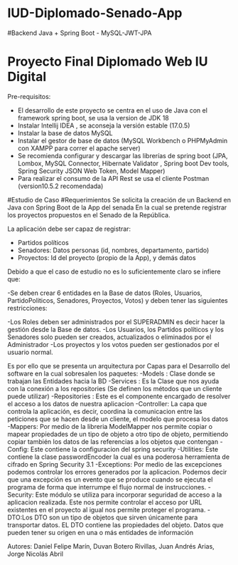 # IUD-Diplomado-Senado-App

#Backend Java + Spring Boot - MySQL-JWT-JPA

# Proyecto Final Diplomado Web IU Digital

Pre-requisitos:
- El desarrollo de este proyecto se centra en el uso de Java con el framework spring boot, se usa la version de JDK 18
- Instalar Intellij IDEA , se aconseja la versión estable (17.0.5)
- Instalar la base de datos MySQL
- Instalar el gestor de base de datos (MySQL Workbench o PHPMyAdmin con XAMPP para correr el apache server) 
- Se recomienda configurar y descargar las librerías de spring boot (JPA, Lombox, MySQL Connector, Hibernate Validator , Spring boot Dev tools, Spring Security JSON Web Token, Model Mapper)
- Para realizar el consumo de la API Rest se usa el cliente Postman (version10.5.2 recomendada)

#Estudio de Caso
#Requerimientos
Se solicita la creación de un Backend en Java con Spring Boot de la App del senada
En la cual se pretende  registrar los proyectos propuestos en el Senado de la República. 

La aplicación debe ser capaz de registrar:
- Partidos políticos
- Senadores: Datos personas (id, nombres, departamento, partido)
- Proyectos: Id del proyecto (propio de la App), y demás datos


Debido a que el caso de estudio no es lo suficientemente claro se infiere que:


-Se deben crear 6 entidades en la Base de datos (Roles, Usuarios, PartidoPoliticos, Senadores, Proyectos, Votos) y deben tener las siguientes restricciones:

-Los Roles deben ser administrados por el SUPERADMIN es decir hacer la gestión desde la Base de datos.
-Los Usuarios, los Partidos políticos y los Senadores solo pueden ser creados, actualizados o eliminados por el Administrador 
-Los proyectos y los votos pueden ser gestionados por el usuario normal.

Es por ello que se presenta un arquitectura por Capas para el Desarrollo del software en la cual sobresalen los paquetes:
-Models : Clase donde se trabajan las Entidades hacia la BD
-Services : Es la Clase que nos ayuda con la conexión a los repositories (Se definen los métodos que un cliente puede utilizar)
-Repositories : Este es el componente encargado de resolver el acceso a los datos de nuestra aplicacion
-Controller: La capa que controla la aplicación, es decir, coordina la comunicacion entre las peticiones que se hacen desde un cliente, el modelo que procesa los datos
-Mappers: Por medio de la libreria ModelMapper nos permite copiar o mapear propiedades de un tipo de objeto a otro tipo de objeto, permitiendo copiar también los datos de las referencias a los objetos que contengan
-Config: Este contiene la configuracion del spring security
-Utilities: Este contiene la clase passwordEncoder la cual es una poderosa herramienta de cifrado en Spring Security 3.1
-Exceptions: Por medio de las excepciones podemos controlar los errores generados por la aplicacion. Podemos decir que una excepción es un evento que se produce cuando se ejecuta el programa de forma que interrumpe el flujo normal de instrucciones.
-Security: Este módulo se utiliza para incorporar seguridad de acceso a la aplicacion realizada. Este nos permite controlar el acceso por URL existentes en el  proyecto al igual nos permite proteger el programa.
-DTO:Los DTO son un tipo de objetos que sirven únicamente para transportar datos. EL DTO contiene las propiedades del objeto. Datos que pueden tener su origen en una o más entidades de información



Autores: Daniel Felipe Marín, Duvan Botero Rivillas, Juan Andrés Arias, Jorge Nicolás Abril
